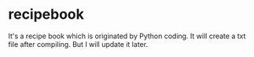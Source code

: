 # recipebook
It's a recipe book which is originated by Python coding. It will create a txt file after compiling. But I will update it later.

